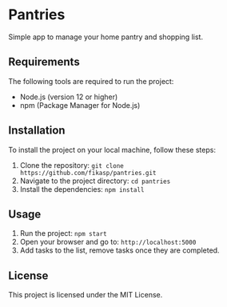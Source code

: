 # Pantries
Simple app to manage your home pantry and shopping list.

## Requirements

The following tools are required to run the project:

- Node.js (version 12 or higher)
- npm (Package Manager for Node.js)

## Installation

To install the project on your local machine, follow these steps:

1. Clone the repository: `git clone https://github.com/fikasp/pantries.git`
2. Navigate to the project directory: `cd pantries`
3. Install the dependencies: `npm install`

## Usage

1. Run the project: `npm start`
2. Open your browser and go to: `http://localhost:5000`
3. Add tasks to the list, remove tasks once they are completed.

## License

This project is licensed under the MIT License.


